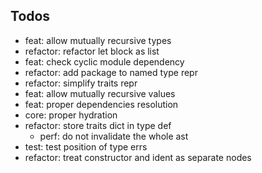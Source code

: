 ## Todos

- feat: allow mutually recursive types
- refactor: refactor let block as list
- feat: check cyclic module dependency
- refactor: add package to named type repr
- refactor: simplify traits repr
- feat: allow mutually recursive values
- feat: proper dependencies resolution
- core: proper hydration
- refactor: store traits dict in type def
  - perf: do not invalidate the whole ast
- test: test position of type errs
- refactor: treat constructor and ident as separate nodes
